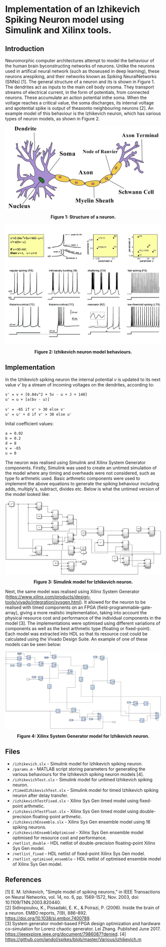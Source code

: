 # Implementation of an Izhikevich Spiking Neuron model using Simulink and Xilinx tools. 

Introduction
------------
Neuromorphic computer architectures attempt to model the behaviour of the human brain byconstructing networks of neurons.  Unlike the neurons used in artifical neural network (such as thoseused in deep learning), these neurons arespiking, and their networks known as Spiking NeuralNetworks (SNNs) [1].  The general structure of a neuron and its is shown in Figure 1. The dendrites act as inputs to the main cell body orsoma.  They transport streams of electrical current, in the form of potentials, from connected neurons.  These accumulate an action potential inthe soma.  When the voltage reaches a critical value, the soma discharges, its internal voltage and apotential spike is output of theaxonto neighbouring neurons [2]. An example model of this behaviour is the Izhikevich neuron, which has various types of neuron models, as shown in Figure 2.

<img align="center" alt="neuron" src="https://github.com/amckenna41/izhikevich-spiking-neuron/blob/main/images/neuron.png"  />
<p align="center">
  <strong> Figure 1: Structure of a neuron. </strong>
</p>

<img align="center" alt="neuron" src="https://github.com/amckenna41/izhikevich-spiking-neuron/blob/main/images/izhikevich_neuron.png"  />
<p align="center">
<strong> Figure 2: Izhikevich neuron model behaviours. </strong>
</p>

Implementation
------------
In the Izhikevich spiking neuron the internal potential <em> v </em> is updated to its next value <em> v′ </em> by a stream of incoming voltages on the dendrites, according to:

```  
v' = v + [0.04v^2 + 5v - u + J + 140] 
u' = u + [a(bv - u)]

v' = -65 if v' > 30 else v' 
u' = u' + d if v' > 30 else u'
```

Inital coefficient values:
```
a = 0.02
b = 0.2
d = 8
v = -65
u = 0
```

The neuron was realised using Simulink and Xilinx System Generator components. Firstly, Simulink was used to create an untimed simulation of the model where any timing and overheads were not considered, such as type fo arthmetic used. Basic arthmetic components were used to implement the above equations to generate the spiking behaviour including adds, multiply's, subtract, divides etc. Below is what the untimed version of the model looked like:

<img align="center" alt="simulink" src="https://github.com/amckenna41/izhikevich-spiking-neuron/blob/main/images/simulink.png"  />
<p align="center">
<strong> Figure 3: Simulink model for Izhikevich neuron. </strong>
</p>

Next, the same model was realised using Xilinx System Generator (https://www.xilinx.com/products/design-tools/vivado/integration/sysgen.html). It allowed for the neuron to be realised with timed components on an FPGA (field-programmable-gate-array), giving a more realistic implementation, taking into account the physical resource cost and performance of the individual components in the model [3]. The implementations were optimised using different variations of components as well as the best arthmetic type (floating or fixed-point). Each model was extracted into HDL so that its resource cost could be calculated using the Vivado Design Suite. An example of one of these models can be seen below:

<img align="center" alt="xilinx" src="https://github.com/amckenna41/izhikevich-spiking-neuron/blob/main/images/xilinx.png"  />
<p align="center">
<strong> Figure 4: Xilinx System Generator model for Izhikevich neuron. </strong>
</p>

Files
------
* `/izhikevich.slx` - Simulink model for Izhikevich spiking neuron. 
* `/params.m` - MATLAB script storing parameters for generating the various behaviours for the Izhikevich spiking neuron models [4].
* `/izhikevichTest.slx` - Simulink model for untimed Izhikevich spiking neuron. 
* `/timedIzhikevichTest.slx` - Simulink model for timed Izhikevich spiking neuron after delay transfer.
* `/izhikevichTestFixed.slx` - Xilinx Sys Gen timed model using fixed-point arthmetic.
* `/izhikevichTestFloat.slx` - Xilinx Sys Gen timed model using double-precision floating-point arthmetic.
* `/izhikevichEnsemble.slx` - Xilinx Sys Gen ensemble model using 16 spiking neurons.
* `/izhikevichEnsembleOptimised` - Xilinx Sys Gen ensemble model optimised for resource cost and performance.
* `/netlist_double` - HDL netlist of double-precision floating-point Xilinx Sys Gen model.
* `/netlist_fixed` - HDL netlist of fixed-point Xilinx Sys Gen model.
* `/netlist_optimised_ensemble` - HDL netlist of optimised ensemble model of Xilinx Sys Gen model.


References
-------------
[1] E. M. Izhikevich, "Simple model of spiking neurons," in IEEE Transactions on Neural Networks, vol. 14, no. 6, pp. 1569-1572, Nov. 2003, doi: 10.1109/TNN.2003.820440. <br>
[2] Sidiropoulou, K., Pissadaki, E. K., & Poirazi, P. (2006). Inside the brain of a neuron. EMBO reports, 7(9), 886–892. https://doi.org/10.1038/sj.embor.7400789. <br> 
[3] System generator model-based FPGA design optimization and hardware co-simulation for Lorenz
chaotic generator. Lei Zhang. Published June 2017. 
https://ieeexplore.ieee.org/document/7986087?denied.
[4] https://github.com/iandol/spikes/blob/master/Various/izhikevich.m
